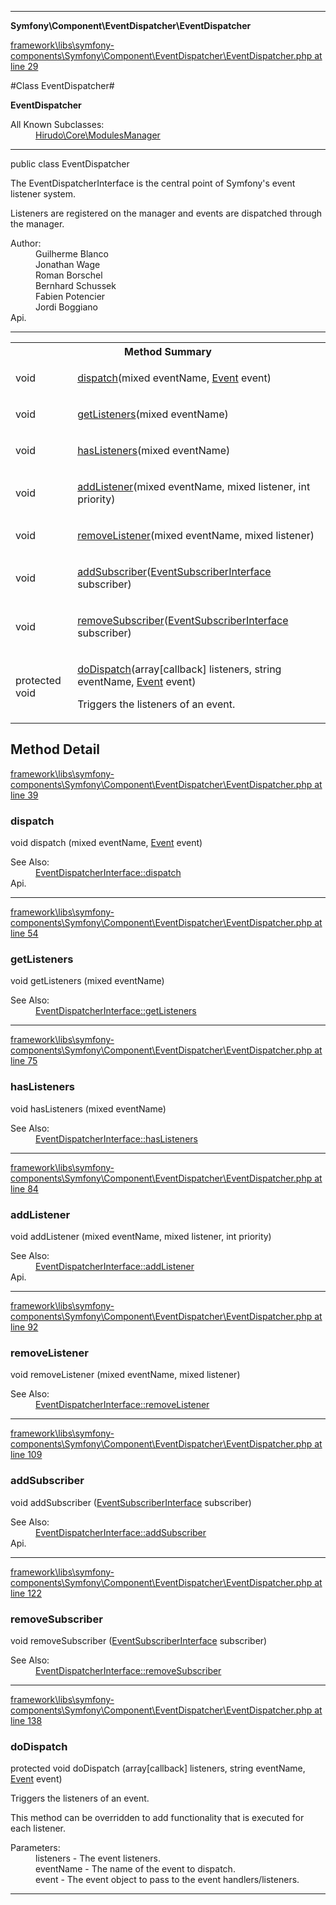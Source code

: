 

- - -

**Symfony\Component\EventDispatcher\EventDispatcher**


<a href="https://github.com/JeyDotC/Hirudo/blob/master/framework/libs/symfony-components/Symfony/Component/EventDispatcher/EventDispatcher.php#L29" >framework\libs\symfony-components\Symfony\Component\EventDispatcher\EventDispatcher.php at line 29</a>

#Class EventDispatcher#

**EventDispatcher**


<dl>
<dt>All Known Subclasses:</dt>
<dd><a href="https://github.com/JeyDotC/Hirudo-docs/blob/master/hirudo/core/modulesmanager.html">Hirudo\Core\ModulesManager</a> </dd>
</dl>



- - -

<p class="signature"><span class='k'>public  class</span> <span class='nx'>EventDispatcher</span></p>

<div class="comment" id="overview_description"><p>The EventDispatcherInterface is the central point of Symfony's event listener system.</p><p>Listeners are registered on the manager and events are dispatched through the
manager.</p></div>

<dl>
<dt>Author:</dt>
<dd>Guilherme Blanco <guilhermeblanco@hotmail.com></dd>
<dd>Jonathan Wage <jonwage@gmail.com></dd>
<dd>Roman Borschel <roman@code-factory.org></dd>
<dd>Bernhard Schussek <bschussek@gmail.com></dd>
<dd>Fabien Potencier <fabien@symfony.com></dd>
<dd>Jordi Boggiano <j.boggiano@seld.be></dd>
<dt>Api.</dt>
</dl>


- - -

<table id="summary_method">
<tr><th colspan="2">Method Summary</th></tr>
<tr>
<td><span class='k'></span> <span class='nx'>void</span></td>
<td class="description"><p class="name"><a href="#dispatch">dispatch</a>(mixed eventName, <a href="https://github.com/JeyDotC/Hirudo/blob/master/symfony/component/eventdispatcher/event.md">Event</a> event)</p><p class="description"></p></td>
</tr>
<tr>
<td><span class='k'></span> <span class='nx'>void</span></td>
<td class="description"><p class="name"><a href="#getlisteners">getListeners</a>(mixed eventName)</p><p class="description"></p></td>
</tr>
<tr>
<td><span class='k'></span> <span class='nx'>void</span></td>
<td class="description"><p class="name"><a href="#haslisteners">hasListeners</a>(mixed eventName)</p><p class="description"></p></td>
</tr>
<tr>
<td><span class='k'></span> <span class='nx'>void</span></td>
<td class="description"><p class="name"><a href="#addlistener">addListener</a>(mixed eventName, mixed listener, int priority)</p><p class="description"></p></td>
</tr>
<tr>
<td><span class='k'></span> <span class='nx'>void</span></td>
<td class="description"><p class="name"><a href="#removelistener">removeListener</a>(mixed eventName, mixed listener)</p><p class="description"></p></td>
</tr>
<tr>
<td><span class='k'></span> <span class='nx'>void</span></td>
<td class="description"><p class="name"><a href="#addsubscriber">addSubscriber</a>(<a href="https://github.com/JeyDotC/Hirudo/blob/master/symfony/component/eventdispatcher/eventsubscriberinterface.md">EventSubscriberInterface</a> subscriber)</p><p class="description"></p></td>
</tr>
<tr>
<td><span class='k'></span> <span class='nx'>void</span></td>
<td class="description"><p class="name"><a href="#removesubscriber">removeSubscriber</a>(<a href="https://github.com/JeyDotC/Hirudo/blob/master/symfony/component/eventdispatcher/eventsubscriberinterface.md">EventSubscriberInterface</a> subscriber)</p><p class="description"></p></td>
</tr>
<tr>
<td><span class='k'>protected </span> <span class='nx'>void</span></td>
<td class="description"><p class="name"><a href="#dodispatch">doDispatch</a>(array[callback] listeners, string eventName, <a href="https://github.com/JeyDotC/Hirudo/blob/master/symfony/component/eventdispatcher/event.md">Event</a> event)</p><p class="description">Triggers the listeners of an event.
</p></td>
</tr>
</table>

<h2 id="detail_method">Method Detail</h2>

<a href="https://github.com/JeyDotC/Hirudo/blob/master/framework/libs/symfony-components/Symfony/Component/EventDispatcher/EventDispatcher.php#L39" >framework\libs\symfony-components\Symfony\Component\EventDispatcher\EventDispatcher.php at line 39</a>

<h3 id="dispatch()">dispatch</h3>
<span class='k'></span> <span class='nx'>void</span> <span class='nf'>dispatch</span> (mixed eventName, <a href="https://github.com/JeyDotC/Hirudo/blob/master/symfony/component/eventdispatcher/event.md">Event</a> event)

<div class="details">
<p></p><dl>
<dt>See Also:</dt>
<dd><a href="../../../symfony/component/eventdispatcher/eventdispatcherinterface.html#dispatch()">EventDispatcherInterface::dispatch</a></dd>
<dt>Api.</dt>
</dl>

</div>

- - -


<a href="https://github.com/JeyDotC/Hirudo/blob/master/framework/libs/symfony-components/Symfony/Component/EventDispatcher/EventDispatcher.php#L54" >framework\libs\symfony-components\Symfony\Component\EventDispatcher\EventDispatcher.php at line 54</a>

<h3 id="getListeners()">getListeners</h3>
<span class='k'></span> <span class='nx'>void</span> <span class='nf'>getListeners</span> (mixed eventName)

<div class="details">
<p></p><dl>
<dt>See Also:</dt>
<dd><a href="../../../symfony/component/eventdispatcher/eventdispatcherinterface.html#getListeners()">EventDispatcherInterface::getListeners</a></dd>
</dl>

</div>

- - -


<a href="https://github.com/JeyDotC/Hirudo/blob/master/framework/libs/symfony-components/Symfony/Component/EventDispatcher/EventDispatcher.php#L75" >framework\libs\symfony-components\Symfony\Component\EventDispatcher\EventDispatcher.php at line 75</a>

<h3 id="hasListeners()">hasListeners</h3>
<span class='k'></span> <span class='nx'>void</span> <span class='nf'>hasListeners</span> (mixed eventName)

<div class="details">
<p></p><dl>
<dt>See Also:</dt>
<dd><a href="../../../symfony/component/eventdispatcher/eventdispatcherinterface.html#hasListeners()">EventDispatcherInterface::hasListeners</a></dd>
</dl>

</div>

- - -


<a href="https://github.com/JeyDotC/Hirudo/blob/master/framework/libs/symfony-components/Symfony/Component/EventDispatcher/EventDispatcher.php#L84" >framework\libs\symfony-components\Symfony\Component\EventDispatcher\EventDispatcher.php at line 84</a>

<h3 id="addListener()">addListener</h3>
<span class='k'></span> <span class='nx'>void</span> <span class='nf'>addListener</span> (mixed eventName, mixed listener, int priority)

<div class="details">
<p></p><dl>
<dt>See Also:</dt>
<dd><a href="../../../symfony/component/eventdispatcher/eventdispatcherinterface.html#addListener()">EventDispatcherInterface::addListener</a></dd>
<dt>Api.</dt>
</dl>

</div>

- - -


<a href="https://github.com/JeyDotC/Hirudo/blob/master/framework/libs/symfony-components/Symfony/Component/EventDispatcher/EventDispatcher.php#L92" >framework\libs\symfony-components\Symfony\Component\EventDispatcher\EventDispatcher.php at line 92</a>

<h3 id="removeListener()">removeListener</h3>
<span class='k'></span> <span class='nx'>void</span> <span class='nf'>removeListener</span> (mixed eventName, mixed listener)

<div class="details">
<p></p><dl>
<dt>See Also:</dt>
<dd><a href="../../../symfony/component/eventdispatcher/eventdispatcherinterface.html#removeListener()">EventDispatcherInterface::removeListener</a></dd>
</dl>

</div>

- - -


<a href="https://github.com/JeyDotC/Hirudo/blob/master/framework/libs/symfony-components/Symfony/Component/EventDispatcher/EventDispatcher.php#L109" >framework\libs\symfony-components\Symfony\Component\EventDispatcher\EventDispatcher.php at line 109</a>

<h3 id="addSubscriber()">addSubscriber</h3>
<span class='k'></span> <span class='nx'>void</span> <span class='nf'>addSubscriber</span> (<a href="https://github.com/JeyDotC/Hirudo/blob/master/symfony/component/eventdispatcher/eventsubscriberinterface.md">EventSubscriberInterface</a> subscriber)

<div class="details">
<p></p><dl>
<dt>See Also:</dt>
<dd><a href="../../../symfony/component/eventdispatcher/eventdispatcherinterface.html#addSubscriber()">EventDispatcherInterface::addSubscriber</a></dd>
<dt>Api.</dt>
</dl>

</div>

- - -


<a href="https://github.com/JeyDotC/Hirudo/blob/master/framework/libs/symfony-components/Symfony/Component/EventDispatcher/EventDispatcher.php#L122" >framework\libs\symfony-components\Symfony\Component\EventDispatcher\EventDispatcher.php at line 122</a>

<h3 id="removeSubscriber()">removeSubscriber</h3>
<span class='k'></span> <span class='nx'>void</span> <span class='nf'>removeSubscriber</span> (<a href="https://github.com/JeyDotC/Hirudo/blob/master/symfony/component/eventdispatcher/eventsubscriberinterface.md">EventSubscriberInterface</a> subscriber)

<div class="details">
<p></p><dl>
<dt>See Also:</dt>
<dd><a href="../../../symfony/component/eventdispatcher/eventdispatcherinterface.html#removeSubscriber()">EventDispatcherInterface::removeSubscriber</a></dd>
</dl>

</div>

- - -


<a href="https://github.com/JeyDotC/Hirudo/blob/master/framework/libs/symfony-components/Symfony/Component/EventDispatcher/EventDispatcher.php#L138" >framework\libs\symfony-components\Symfony\Component\EventDispatcher\EventDispatcher.php at line 138</a>

<h3 id="doDispatch()">doDispatch</h3>
<span class='k'>protected </span> <span class='nx'>void</span> <span class='nf'>doDispatch</span> (array[callback] listeners, string eventName, <a href="https://github.com/JeyDotC/Hirudo/blob/master/symfony/component/eventdispatcher/event.md">Event</a> event)

<div class="details">
<p>Triggers the listeners of an event.</p><p>This method can be overridden to add functionality that is executed
for each listener.</p><dl>
<dt>Parameters:</dt>
<dd>listeners - The event listeners.</dd>
<dd>eventName - The name of the event to dispatch.</dd>
<dd>event - The event object to pass to the event handlers/listeners.</dd>
</dl>

</div>

- - -

